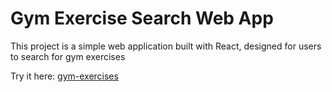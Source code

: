 # Gym Exercise Search Web App

This project is a simple web application built with React, designed for users to search for gym exercises

Try it here: [gym-exercises](https://gym-exercises-ashen-beta.vercel.app/)
